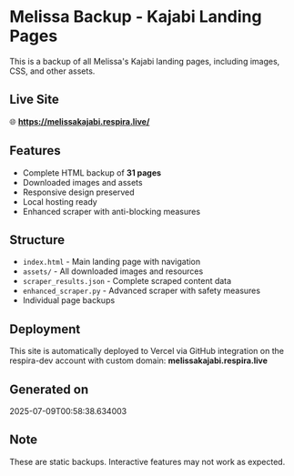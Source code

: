 # Melissa Backup - Kajabi Landing Pages

This is a backup of all Melissa's Kajabi landing pages, including images, CSS, and other assets.

## Live Site

🌐 **https://melissakajabi.respira.live/**

## Features

- Complete HTML backup of **31 pages**
- Downloaded images and assets
- Responsive design preserved
- Local hosting ready
- Enhanced scraper with anti-blocking measures

## Structure

- `index.html` - Main landing page with navigation
- `assets/` - All downloaded images and resources
- `scraper_results.json` - Complete scraped content data
- `enhanced_scraper.py` - Advanced scraper with safety measures
- Individual page backups

## Deployment

This site is automatically deployed to Vercel via GitHub integration on the respira-dev account with custom domain: **melissakajabi.respira.live**

## Generated on

2025-07-09T00:58:38.634003

## Note

These are static backups. Interactive features may not work as expected.
